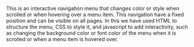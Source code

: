 This is an interactive navigation menu that changes color or style when scrolled or when hovering over a menu item. This navigation have a fixed position and can be visible on all pages. In this we have used HTML to structure the menu, CSS to style it, and javascript to add interactivity, such as changing the background color or font color of the menu when it is scrolled or when a menu item is hovered over.
